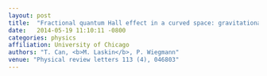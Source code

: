 ```yaml
---
layout: post
title:  "Fractional quantum Hall effect in a curved space: gravitational anomaly and electromagnetic response"
date:   2014-05-19 11:10:11 -0800
categories: physics
affiliation: University of Chicago
authors: "T. Can, <b>M. Laskin</b>, P. Wiegmann"
venue: "Physical review letters 113 (4), 046803"
---
```


